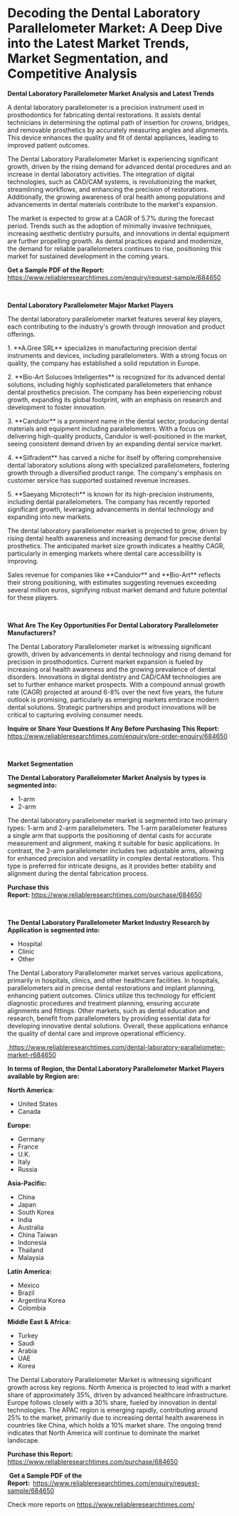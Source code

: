 <p><h1>Decoding the Dental Laboratory Parallelometer Market: A Deep Dive into the Latest Market Trends, Market Segmentation, and Competitive Analysis</h1></p><p><strong>Dental Laboratory Parallelometer Market Analysis and Latest Trends</strong></p>
<p><p>A dental laboratory parallelometer is a precision instrument used in prosthodontics for fabricating dental restorations. It assists dental technicians in determining the optimal path of insertion for crowns, bridges, and removable prosthetics by accurately measuring angles and alignments. This device enhances the quality and fit of dental appliances, leading to improved patient outcomes.</p><p>The Dental Laboratory Parallelometer Market is experiencing significant growth, driven by the rising demand for advanced dental procedures and an increase in dental laboratory activities. The integration of digital technologies, such as CAD/CAM systems, is revolutionizing the market, streamlining workflows, and enhancing the precision of restorations. Additionally, the growing awareness of oral health among populations and advancements in dental materials contribute to the market's expansion.</p><p>The market is expected to grow at a CAGR of 5.7% during the forecast period. Trends such as the adoption of minimally invasive techniques, increasing aesthetic dentistry pursuits, and innovations in dental equipment are further propelling growth. As dental practices expand and modernize, the demand for reliable parallelometers continues to rise, positioning this market for sustained development in the coming years.</p></p>
<p><strong>Get a Sample PDF of the Report:&nbsp;</strong> <a href="https://www.reliableresearchtimes.com/enquiry/request-sample/684650?utm_campaign=3059&utm_medium=2&utm_source=Github&utm_content=ia&utm_term=29032025&utm_id=dental-laboratory-parallelometer">https://www.reliableresearchtimes.com/enquiry/request-sample/684650</a></p>
<p>&nbsp;</p>
<p><strong>Dental Laboratory Parallelometer Major Market Players</strong></p>
<p><p>The dental laboratory parallelometer market features several key players, each contributing to the industry's growth through innovation and product offerings. </p><p>1. **A.Gree SRL** specializes in manufacturing precision dental instruments and devices, including parallelometers. With a strong focus on quality, the company has established a solid reputation in Europe.</p><p>2. **Bio-Art Solucoes Inteligentes** is recognized for its advanced dental solutions, including highly sophisticated parallelometers that enhance dental prosthetics precision. The company has been experiencing robust growth, expanding its global footprint, with an emphasis on research and development to foster innovation.</p><p>3. **Candulor** is a prominent name in the dental sector, producing dental materials and equipment including parallelometers. With a focus on delivering high-quality products, Candulor is well-positioned in the market, seeing consistent demand driven by an expanding dental service market.</p><p>4. **Silfradent** has carved a niche for itself by offering comprehensive dental laboratory solutions along with specialized parallelometers, fostering growth through a diversified product range. The company's emphasis on customer service has supported sustained revenue increases.</p><p>5. **Saeyang Microtech** is known for its high-precision instruments, including dental parallelometers. The company has recently reported significant growth, leveraging advancements in dental technology and expanding into new markets.</p><p>The dental laboratory parallelometer market is projected to grow, driven by rising dental health awareness and increasing demand for precise dental prosthetics. The anticipated market size growth indicates a healthy CAGR, particularly in emerging markets where dental care accessibility is improving.</p><p>Sales revenue for companies like **Candulor** and **Bio-Art** reflects their strong positioning, with estimates suggesting revenues exceeding several million euros, signifying robust market demand and future potential for these players.</p></p>
<p>&nbsp;</p>
<p><strong>What Are The Key Opportunities For Dental Laboratory Parallelometer Manufacturers?</strong></p>
<p><p>The Dental Laboratory Parallelometer market is witnessing significant growth, driven by advancements in dental technology and rising demand for precision in prosthodontics. Current market expansion is fueled by increasing oral health awareness and the growing prevalence of dental disorders. Innovations in digital dentistry and CAD/CAM technologies are set to further enhance market prospects. With a compound annual growth rate (CAGR) projected at around 6-8% over the next five years, the future outlook is promising, particularly as emerging markets embrace modern dental solutions. Strategic partnerships and product innovations will be critical to capturing evolving consumer needs.</p></p>
<p><strong>Inquire or Share Your Questions If Any Before Purchasing This Report:</strong> <a href="https://www.reliableresearchtimes.com/enquiry/pre-order-enquiry/684650?utm_campaign=3059&utm_medium=2&utm_source=Github&utm_content=ia&utm_term=29032025&utm_id=dental-laboratory-parallelometer">https://www.reliableresearchtimes.com/enquiry/pre-order-enquiry/684650</a></p>
<p>&nbsp;</p>
<p><strong>Market Segmentation</strong></p>
<p><strong>The Dental Laboratory Parallelometer Market Analysis by types is segmented into:</strong></p>
<p><ul><li>1-arm</li><li>2-arm</li></ul></p>
<p><p>The dental laboratory parallelometer market is segmented into two primary types: 1-arm and 2-arm parallelometers. The 1-arm parallelometer features a single arm that supports the positioning of dental casts for accurate measurement and alignment, making it suitable for basic applications. In contrast, the 2-arm parallelometer includes two adjustable arms, allowing for enhanced precision and versatility in complex dental restorations. This type is preferred for intricate designs, as it provides better stability and alignment during the dental fabrication process.</p></p>
<p><strong>Purchase this Report:&nbsp;</strong><a href="https://www.reliableresearchtimes.com/purchase/684650?utm_campaign=3059&utm_medium=2&utm_source=Github&utm_content=ia&utm_term=29032025&utm_id=dental-laboratory-parallelometer">https://www.reliableresearchtimes.com/purchase/684650</a></p>
<p>&nbsp;</p>
<p><strong>The Dental Laboratory Parallelometer Market Industry Research by Application is segmented into:</strong></p>
<p><ul><li>Hospital</li><li>Clinic</li><li>Other</li></ul></p>
<p><p>The Dental Laboratory Parallelometer market serves various applications, primarily in hospitals, clinics, and other healthcare facilities. In hospitals, parallelometers aid in precise dental restorations and implant planning, enhancing patient outcomes. Clinics utilize this technology for efficient diagnostic procedures and treatment planning, ensuring accurate alignments and fittings. Other markets, such as dental education and research, benefit from parallelometers by providing essential data for developing innovative dental solutions. Overall, these applications enhance the quality of dental care and improve operational efficiency.</p></p>
<p><a href="https://www.reliableresearchtimes.com/dental-laboratory-parallelometer-market-r684650?utm_campaign=3059&utm_medium=2&utm_source=Github&utm_content=ia&utm_term=29032025&utm_id=dental-laboratory-parallelometer">&nbsp;https://www.reliableresearchtimes.com/dental-laboratory-parallelometer-market-r684650</a></p>
<p><strong>In terms of Region, the Dental Laboratory Parallelometer Market Players available by Region are:</strong></p>
<p>
    <p> <strong> North America: </strong>
        <ul>
            <li>United States</li>
            <li>Canada</li>
        </ul>
        </p> 
    <p> <strong> Europe: </strong>
        <ul>
            <li>Germany</li>
            <li>France</li>
            <li>U.K.</li>
            <li>Italy</li>
            <li>Russia</li>
        </ul>
        </p> 
    <p> <strong> Asia-Pacific: </strong>
        <ul>
            <li>China</li>
            <li>Japan</li>
            <li>South Korea</li>
            <li>India</li>
            <li>Australia</li>
            <li>China Taiwan</li>
            <li>Indonesia</li>
            <li>Thailand</li>
            <li>Malaysia</li>
        </ul>
        </p> 
    <p> <strong> Latin America: </strong>
        <ul>
            <li>Mexico</li>
            <li>Brazil</li>
            <li>Argentina Korea</li>
            <li>Colombia</li>
        </ul>
        </p> 
    <p> <strong> Middle East & Africa: </strong>
        <ul>
            <li>Turkey</li>
            <li>Saudi</li>
            <li>Arabia</li>
            <li>UAE</li>
            <li>Korea</li>
        </ul>
    </p>
    </p>
<p><p>The Dental Laboratory Parallelometer Market is witnessing significant growth across key regions. North America is projected to lead with a market share of approximately 35%, driven by advanced healthcare infrastructure. Europe follows closely with a 30% share, fueled by innovation in dental technologies. The APAC region is emerging rapidly, contributing around 25% to the market, primarily due to increasing dental health awareness in countries like China, which holds a 10% market share. The ongoing trend indicates that North America will continue to dominate the market landscape.</p></p>
<p><strong>Purchase this Report: </strong><a href="https://www.reliableresearchtimes.com/purchase/684650?utm_campaign=3059&utm_medium=2&utm_source=Github&utm_content=ia&utm_term=29032025&utm_id=dental-laboratory-parallelometer">https://www.reliableresearchtimes.com/purchase/684650</a></p>
<p>&nbsp;<strong>Get a Sample PDF of the Report:&nbsp;&nbsp;</strong><a href="https://www.reliableresearchtimes.com/enquiry/request-sample/684650?utm_campaign=3059&utm_medium=2&utm_source=Github&utm_content=ia&utm_term=29032025&utm_id=dental-laboratory-parallelometer">https://www.reliableresearchtimes.com/enquiry/request-sample/684650</a></p>
<p><strong></strong></p>
<p>Check more reports on <a href="https://www.reliableresearchtimes.com/?utm_campaign=3059&utm_medium=2&utm_source=Github&utm_content=ia&utm_term=29032025&utm_id=dental-laboratory-parallelometer">https://www.reliableresearchtimes.com/</a></p>